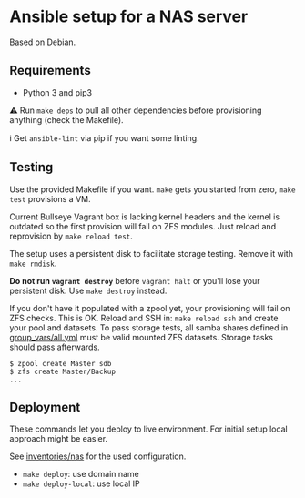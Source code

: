# Ansible setup for a NAS server

Based on Debian.

## Requirements

- Python 3 and pip3

⚠️ Run `make deps` to pull all other dependencies before provisioning anything (check the Makefile).

ℹ️ Get `ansible-lint` via pip if you want some linting.

## Testing

Use the provided Makefile if you want.
`make` gets you started from zero, `make test` provisions a VM.

Current Bullseye Vagrant box is lacking kernel headers and the kernel is outdated so the first provision will fail on ZFS modules.
Just reload and reprovision by `make reload test`.

The setup uses a persistent disk to facilitate storage testing. Remove it with `make rmdisk`.

**Do not run `vagrant destroy`** before `vagrant halt` or you'll lose your persistent disk. Use `make destroy` instead.

If you don't have it populated with a zpool yet, your provisioning will fail on ZFS checks. This is OK.
Reload and SSH in: `make reload ssh` and create your pool and datasets. To pass storage tests, all samba shares defined in [group_vars/all.yml](group_vars/all.yml) must be valid mounted ZFS datasets.
Storage tasks should pass afterwards.

```
$ zpool create Master sdb
$ zfs create Master/Backup
...
```

## Deployment

These commands let you deploy to live environment. For initial setup local approach might be easier.

See [inventories/nas](inventories/nas) for the used configuration.

- `make deploy`: use domain name
- `make deploy-local`: use local IP
